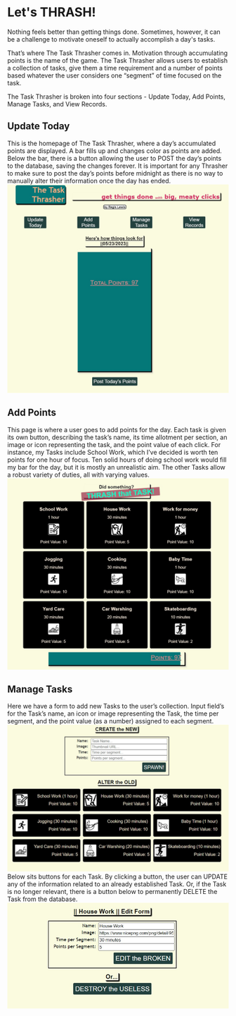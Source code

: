 # Let's THRASH!

Nothing feels better than getting things done.  Sometimes, however, it can be a challenge to motivate oneself to actually accomplish a day's tasks.

That’s where The Task Thrasher comes in.  Motivation through accumulating points is the name of the game.  The Task Thrasher allows users to establish a collection of tasks, give them a time requirement and a number of points based whatever the user considers one “segment” of time focused on the task.

The Task Thrasher is broken into four sections - Update Today, Add Points, Manage Tasks, and View Records.

## Update Today
This is the homepage of The Task Thrasher, where a day’s accumulated points are displayed.  A bar fills up and changes color as points are added.  Below the bar, there is a button allowing the user to POST the day’s points to the database, saving the changes forever.
It is important for any Thrasher to make sure to post the day’s points before midnight as there is no way to manually alter their information once the day has ended.
![Update Today](images/Update%20Today.jpg)

## Add Points
This page is where a user goes to add points for the day.  Each task is given its own button, describing the task’s name, its time allotment per section, an image or icon representing the task, and the point value of each click.
For instance, my Tasks include School Work, which I’ve decided is worth ten points for one hour of focus.  Ten solid hours of doing school work would fill my bar for the day, but it is mostly an unrealistic aim.  The other Tasks allow a robust variety of duties, all with varying values.
![Add Points](images/Add%20Points.jpg)

## Manage Tasks
Here we have a form to add new Tasks to the user’s collection. Input field’s for the Task’s name, an icon or image representing the Task, the time per segment, and the point value (as a number) assigned to each segment.
![Manage Tasks](images/Manage%20Tasks.jpg)
Below sits buttons for each Task.  By clicking a button, the user can UPDATE any of the information related to an already established Task. Or, if the Task is no longer relevant, there is a button below to permanently DELETE the Task from the database.
![Edit Form](images/Edit%20Form.jpg)